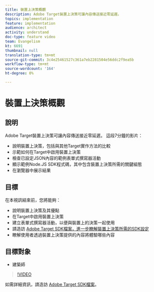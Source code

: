 ```yaml
---
title: 裝置上決策概觀
description: Adobe Target裝置上決策可讓內容傳送接近零延遲。
topics: implementation
feature: implementation
audience: architect
activity: understand
doc-type: feature video
team: Evangelism
kt: 6691
thumbnail: null
translation-type: tm+mt
source-git-commit: 3c4e25461527c361a7eb2281504e56ddc2f9ea5b
workflow-type: tm+mt
source-wordcount: '164'
ht-degree: 0%

---
```



# 裝置上決策概觀

## 說明

Adobe Target裝置上決策可讓內容傳送接近零延遲。 這段7分鐘的影片：

* 說明裝置上決策，包括與其他Target實作方法的比較
* 示範如何在Target中啟用裝置上決策
* 檢查已設定JSON內容的範例表單式撰寫器活動
* 顯示範例Node.JS SDK程式碼，其中包含裝置上決策所需的關鍵組態
* 在瀏覽器中展示結果

## 目標

在本視訊結束前，您將能夠：

* 說明裝置上決策及其優點
* 在Target中啟用裝置上決策
* 建立表單式撰寫器活動，以便與裝置上的決策一起使用
* 請造訪 [Adobe Target SDK檔案，進一步瞭解裝置上決策所需的SDK設定](https://adobetarget-sdks.gitbook.io/docs/on-device-decisioning/introduction-to-on-device-decisioning)
* 瞭解使用者透過裝置上決策提供的內容將體驗哪些內容


## 目標對象

* 建築師

>[!VIDEO](https://video.tv.adobe.com/v/329032/?quality=12)

如需詳細資訊，請造訪 [Adobe Target SDK檔案](https://adobetarget-sdks.gitbook.io/docs/on-device-decisioning/introduction-to-on-device-decisioning)。